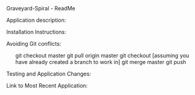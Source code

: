 <html>
<head>
Graveyard-Spiral - ReadMe
</head>
<body>

Application description:

Installation Instructions:

Avoiding Git conflicts: 

<ol>
<l1> git checkout master
<l2> git pull origin master
<l3> git checkout <branchname> [assuming you have already created a branch to work in]
<l4> git merge master
<l5> git push
</ol>

Testing and Application Changes:

Link to Most Recent Application:

</body>
